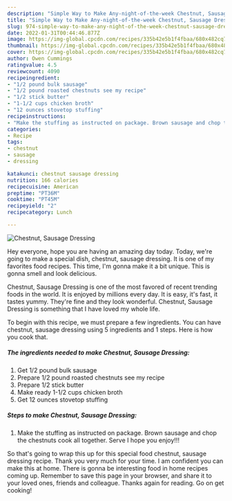 ```yaml
---
description: "Simple Way to Make Any-night-of-the-week Chestnut, Sausage Dressing"
title: "Simple Way to Make Any-night-of-the-week Chestnut, Sausage Dressing"
slug: 974-simple-way-to-make-any-night-of-the-week-chestnut-sausage-dressing
date: 2022-01-31T00:44:46.877Z
image: https://img-global.cpcdn.com/recipes/335b42e5b1f4fbaa/680x482cq70/chestnut-sausage-dressing-recipe-main-photo.jpg
thumbnail: https://img-global.cpcdn.com/recipes/335b42e5b1f4fbaa/680x482cq70/chestnut-sausage-dressing-recipe-main-photo.jpg
cover: https://img-global.cpcdn.com/recipes/335b42e5b1f4fbaa/680x482cq70/chestnut-sausage-dressing-recipe-main-photo.jpg
author: Owen Cummings
ratingvalue: 4.5
reviewcount: 4090
recipeingredient:
- "1/2 pound bulk sausage"
- "1/2 pound roasted chestnuts see my recipe"
- "1/2 stick butter"
- "1-1/2 cups chicken broth"
- "12 ounces stovetop stuffing"
recipeinstructions:
- "Make the stuffing as instructed on package. Brown sausage and chop the chestnuts cook all together. Serve I hope you enjoy!!!"
categories:
- Recipe
tags:
- chestnut
- sausage
- dressing

katakunci: chestnut sausage dressing 
nutrition: 166 calories
recipecuisine: American
preptime: "PT36M"
cooktime: "PT45M"
recipeyield: "2"
recipecategory: Lunch

---
```



![Chestnut, Sausage Dressing](https://img-global.cpcdn.com/recipes/335b42e5b1f4fbaa/680x482cq70/chestnut-sausage-dressing-recipe-main-photo.jpg)

Hey everyone, hope you are having an amazing day today. Today, we're going to make a special dish, chestnut, sausage dressing. It is one of my favorites food recipes. This time, I'm gonna make it a bit unique. This is gonna smell and look delicious.

Chestnut, Sausage Dressing is one of the most favored of recent trending foods in the world. It is enjoyed by millions every day. It is easy, it's fast, it tastes yummy. They're fine and they look wonderful. Chestnut, Sausage Dressing is something that I have loved my whole life.




To begin with this recipe, we must prepare a few ingredients. You can have chestnut, sausage dressing using 5 ingredients and 1 steps. Here is how you cook that.

<!--inarticleads1-->

##### The ingredients needed to make Chestnut, Sausage Dressing:

1. Get 1/2 pound bulk sausage
1. Prepare 1/2 pound roasted chestnuts see my recipe
1. Prepare 1/2 stick butter
1. Make ready 1-1/2 cups chicken broth
1. Get 12 ounces stovetop stuffing




<!--inarticleads2-->

##### Steps to make Chestnut, Sausage Dressing:

1. Make the stuffing as instructed on package. Brown sausage and chop the chestnuts cook all together. Serve I hope you enjoy!!!




So that's going to wrap this up for this special food chestnut, sausage dressing recipe. Thank you very much for your time. I am confident you can make this at home. There is gonna be interesting food in home recipes coming up. Remember to save this page in your browser, and share it to your loved ones, friends and colleague. Thanks again for reading. Go on get cooking!
